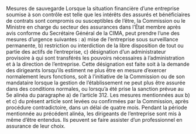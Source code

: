 Mesures de sauvegarde
Lorsque la situation financière d’une entreprise soumise à son contrôle est telle que les intérêts des assurés et bénéficiaires de contrats sont compromis ou susceptibles de l’être, la Commission ou le Ministre en charge du secteur des assurances dans l’État membre après avis conforme du Secrétaire Général de la CIMA, peut prendre l’une des mesures d’urgence suivantes :
a) mise de l’entreprise sous surveillance permanente,
b) restriction ou interdiction de la libre disposition de tout ou partie des actifs de l’entreprise,
c) désignation d’un administrateur provisoire à qui sont transférés les pouvoirs nécessaires à l’administration et à la direction de l’entreprise. Cette désignation est faite soit à la demande des dirigeants lorsqu’ils estiment ne plus être en mesure d’exercer normalement leurs fonctions, soit à l’initiative de la Commission ou de son mandataire lorsque la gestion de l’établissement ne peut plus être assurée dans des conditions normales, ou lorsqu’a été prise la sanction prévue au 5e alinéa du paragraphe a) de l’article 312.
Les mesures mentionnées aux b) et c) du présent article sont levées ou confirmées par la Commission, après procédure contradictoire, dans un délai de quatre mois.
Pendant la période mentionnée au précédent alinéa, les dirigeants de l’entreprise sont mis à même d’être entendus. Ils peuvent se faire assister d’un professionnel en assurance de leur choix.